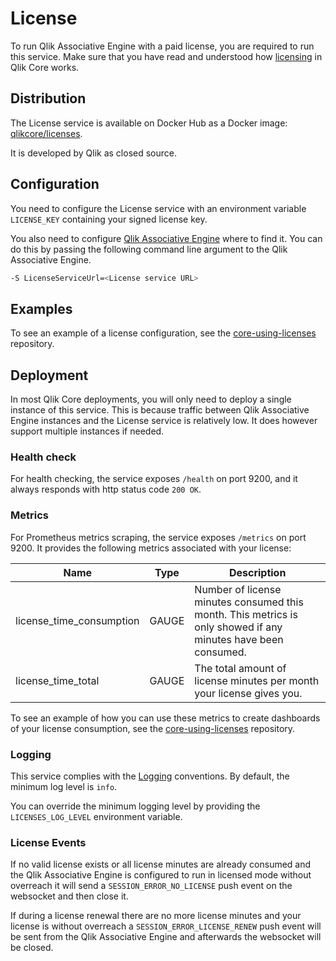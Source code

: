 # License

To run Qlik Associative Engine with a paid license, you are required to run this service.
Make sure that you have read and understood how [licensing](../licensing.md) in Qlik Core works.

## Distribution

The License service is available on Docker Hub as a Docker image: [qlikcore/licenses](https://hub.docker.com/r/qlikcore/licenses).

It is developed by Qlik as closed source.

## Configuration

You need to configure the License service with an environment variable `LICENSE_KEY`
containing your signed license key.

You also need to configure [Qlik Associative Engine](./qix-engine/introduction.md)
where to find it. You can do this by passing the following command line argument to the Qlik
Associative Engine.

```sh
-S LicenseServiceUrl=<License service URL>
```

## Examples

To see an example of a license configuration, see the
[core-using-licenses](https://github.com/qlik-oss/core-using-licenses) repository.

## Deployment

In most Qlik Core deployments, you will only need to deploy a single instance of this service. This is because
traffic between Qlik Associative Engine instances and the License service is relatively low. It does however
support multiple instances if needed.

### Health check

For health checking, the service exposes `/health` on port 9200, and it always responds with http status code `200 OK`.

### Metrics

For Prometheus metrics scraping, the service exposes `/metrics` on port 9200. It provides the following
metrics associated with your license:

| Name | Type | Description |
| ---- | ---- | ----------- |
| license_time_consumption | GAUGE | Number of license minutes consumed this month. This metrics is only showed if any minutes have been consumed. |
| license_time_total | GAUGE | The total amount of license minutes per month your license gives you. |

To see an example of how you can use these metrics to create dashboards of your license consumption,
see the [core-using-licenses](https://github.com/qlik-oss/core-using-licenses) repository.

### Logging

This service complies with the [Logging](../conventions/logging.md) conventions.
By default, the minimum log level is `info`.

You can override the minimum logging level by providing the `LICENSES_LOG_LEVEL` environment variable.

### License Events

If no valid license exists or all license minutes are already consumed and the Qlik Associative Engine
is configured to run in licensed mode without overreach it will send a `SESSION_ERROR_NO_LICENSE`
push event on the websocket and then close it.

If during a license renewal there are no more license minutes and your license is without overreach a `SESSION_ERROR_LICENSE_RENEW`
push event will be sent from the Qlik Associative Engine and afterwards the websocket will be closed.

